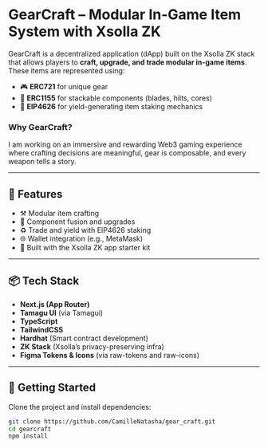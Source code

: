 # GearCraft – Modular In-Game Item System with Xsolla ZK

GearCraft is a decentralized application (dApp) built on the Xsolla ZK stack that allows players to **craft, upgrade, and trade modular in-game items**. These items are represented using:

- 🎮 **ERC721** for unique gear
- 🧱 **ERC1155** for stackable components (blades, hilts, cores)
- 🧠 **EIP4626** for yield-generating item staking mechanics

### Why GearCraft?
I am working on an immersive and rewarding Web3 gaming experience where crafting decisions are meaningful, gear is composable, and every weapon tells a story.

---

## 🔧 Features

- ⚒️ Modular item crafting
- 🧬 Component fusion and upgrades
- ♻️ Trade and yield with EIP4626 staking
- 🌐 Wallet integration (e.g., MetaMask)
- 🔐 Built with the Xsolla ZK app starter kit

---

## 📦 Tech Stack

- **Next.js (App Router)**
- **Tamagu UI** (via Tamagui)
- **TypeScript**
- **TailwindCSS**
- **Hardhat** (Smart contract development)
- **ZK Stack** (Xsolla’s privacy-preserving infra)
- **Figma Tokens & Icons** (via raw-tokens and raw-icons)

---

## 🚀 Getting Started

Clone the project and install dependencies:

```bash
git clone https://github.com/CamilleNatasha/gear_craft.git
cd gearcraft
npm install
